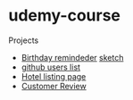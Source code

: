 # udemy-course

Projects

- [Birthday remindeder](https://react-birthday-reminder-2021.netlify.app/) [sketch](https://www.uidesigndaily.com/posts/sketch-birthdays-list-card-widget-day-1042)
- [github users list ](https://react-github-users-2021.netlify.app/)
- [Hotel listing page ](https://react-hotel-booking-2021.netlify.app/)
- [Customer Review](https://react-customer-review-2021.netlify.app/)
